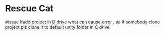 # Rescue Cat

#issue Ifadd project in D drive what can cause error , so if somebody clone project plz clone it to default unity folder in C drive
